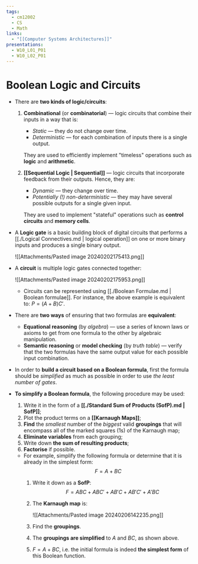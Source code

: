 ```yaml
---
tags:
  - cm12002
  - CS
  - Math
links:
  - "[[Computer Systems Architectures]]"
presentations:
  - W10_L01_P01
  - W10_L02_P01
---
```

# Boolean Logic and Circuits
- There are **two kinds of logic/circuits**:
    1. **Combinational** (or **combinatorial**) — logic circuits that combine their inputs in a way that is:
        - *Static* — they do not change over time.
        - *Deterministic* — for each combination of inputs there is a single output.

        They are used to efficiently implement "timeless" operations such as **logic** and **arithmetic**.

    2. **[[Sequential Logic | Sequential]]** — logic circuits that incorporate feedback from their outputs. Hence, they are: 
        - *Dynamic* — they change over time.
        - *Potentially (!) non-deterministic* — they may have several possible outputs for a single given input. 

        They are used to  implement "stateful" operations such as **control circuits** and **memory cells**.
- A **Logic gate** is a basic building block of digital circuits that performs a [[./Logical Connectives.md | logical operation]] on one or more binary inputs and produces a single binary output. 

    ![[Attachments/Pasted image 20240202175413.png]]

- A **circuit** is multiple logic gates connected together:

    ![[Attachments/Pasted image 20240202175953.png]]

    - Circuits can be represented using [[./Boolean Formulae.md | Boolean formulae]]. For instance, the above example is equivalent to: $P = (A + B)C'$.

- There are **two ways** of ensuring that two formulas are **equivalent**:
    - **Equational reasoning** (by *algebra*) — use a series of known laws or axioms to get from one formula to the other by algebraic manipulation.
    - **Semantic reasoning** or **model checking** (by *truth table*) — verify that the two formulas have the same output value for each possible input combination.

- In order to **build a circuit based on a Boolean formula**, first the formula should be *simplified* as much as possible in order to use *the least number of gates*.

- **To simplify a Boolean formula**, the following procedure may be used:
    1. Write it in the form of a **[[./Standard Sum of Products (SofP).md | SofP]]**;
    2. Plot the product terms on a **[[Karnaugh Maps]]**;
    3. **Find** the *smallest* number of the *biggest* valid **groupings** that will encompass all of the marked squares (1s) of the Karnaugh map;
    4. **Eliminate variables** from each grouping;
    5. Write down **the sum of resulting products**;
    6. **Factorise** if possible.

    - For example, simplify the following formula or determine that it is already in the simplest form:
        $$ F = A + BC $$
        1. Write it down as a **SofP**:
        $$ F = ABC + ABC' + AB'C + AB'C' + A'BC $$
        2. The **Karnaugh map** is:

            ![[Attachments/Pasted image 20240206142235.png]]
        3. Find the **groupings**.
        4. The **groupings are simplified** to $A$ and $BC$, as shown above.
        5. $F = A + BC$, i.e. the initial formula is indeed **the simplest form** of this Boolean function.
